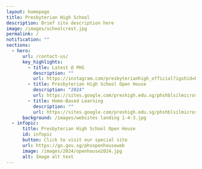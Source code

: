 ```yaml
---
layout: homepage
title: Presbyterian High School
description: Brief site description here
image: /images/schoolcrest.jpg
permalink: /
notification: ""
sections:
  - hero:
      url: /contact-us/
      key_highlights:
        - title: Latest @ PHS
          description: ""
          url: https://instagram.com/presbyterianhigh_official?igshid=NTc4MTIwNjQ2YQ==
        - title: Presbyterian High School Open House
          description: "2024"
          url: https://sites.google.com/preshigh.edu.sg/phshblsilmicrosite/home
        - title: Home-Based Learning
          description: ""
          url: https://sites.google.com/preshigh.edu.sg/phshblsilmicrosite/home
      background: /images/websites landing 1-4-3.jpg
  - infopic:
      title: Presbyterian High School Open House
      id: infopic
      button: Click to visit our special site
      url: https://go.gov.sg/phsopenhouseweb
      image: /images/2024/openhouse2024.jpg
      alt: Image alt text
---
```

